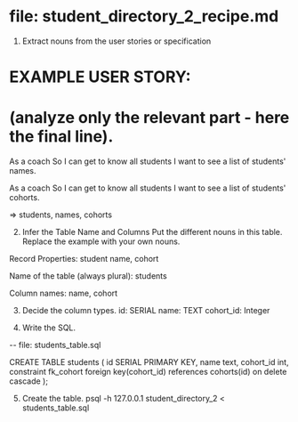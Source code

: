 # file: student_directory_2_recipe.md

1. Extract nouns from the user stories or specification
# EXAMPLE USER STORY:
# (analyze only the relevant part - here the final line).

As a coach
So I can get to know all students
I want to see a list of students' names.

As a coach
So I can get to know all students
I want to see a list of students' cohorts.

=> students, names, cohorts

2. Infer the Table Name and Columns
Put the different nouns in this table. Replace the example with your own nouns.

Record	Properties: 
student name, cohort

Name of the table (always plural): students

Column names: name, cohort

3. Decide the column types.
id: SERIAL
name: TEXT
cohort_id: Integer

4. Write the SQL.

-- file: students_table.sql

CREATE TABLE students (
  id SERIAL PRIMARY KEY,
  name text,
  cohort_id int,
  constraint fk_cohort foreign key(cohort_id) references cohorts(id) on delete cascade
);


5. Create the table.
psql -h 127.0.0.1 student_directory_2 < students_table.sql
